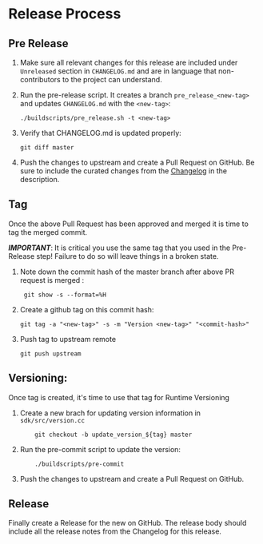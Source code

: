 # Release Process

## Pre Release

1. Make sure all relevant changes for this release are included under `Unreleased` section in `CHANGELOG.md` and are in language that non-contributors to the project can understand.

2. Run the pre-release script. It creates a branch `pre_release_<new-tag>` and updates `CHANGELOG.md` with the `<new-tag>`:
    ```console
    ./buildscripts/pre_release.sh -t <new-tag>
    ```
3. Verify that CHANGELOG.md is updated properly:
    ```
    git diff master
    ```
4. Push the changes to upstream and create a Pull Request on GitHub.
    Be sure to include the curated changes from the [Changelog](./CHANGELOG.md) in the description.

## Tag

Once the above Pull Request has been approved and merged it is time to tag the merged commit.

***IMPORTANT***: It is critical you use the same tag that you used in the Pre-Release step!
Failure to do so will leave things in a broken state.

1. Note down the commit hash of the master branch after above PR request is merged : <commit-hash>
    ```
     git show -s --format=%H
    ```
2. Create a github tag on this commit hash:
    ```
    git tag -a "<new-tag>" -s -m "Version <new-tag>" "<commit-hash>"

3. Push tag to upstream remote
    ```
    git push upstream
    ```

## Versioning:

Once tag is created, it's time to use that tag for Runtime Versioning

1. Create a new brach for updating version information in `sdk/src/version.cc`
    ```
        git checkout -b update_version_${tag} master
    ```
2. Run the pre-commit script to update the version:
    ```console
        ./buildscripts/pre-commit  
    ```
3. Push the changes to upstream and create a Pull Request on GitHub.

## Release
Finally create a Release for the new <new-tag> on GitHub. The release body should include all the release notes from the Changelog for this release.
